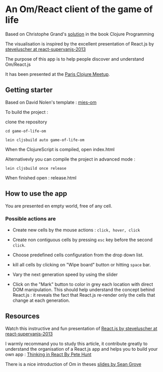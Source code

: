 # An Om/React client of the game of life

Based on Christophe Grand's [solution](https://github.com/clojurebook/ClojureProgramming/tree/master/ch03-game-of-life) in the book Clojure Programming

The visualisation is inspired by the excellent presentation of React.js by [steveluscher at react-supervanjs-2013](https://github.com/steveluscher/react-supervanjs-2013)

The purpose of this app is to help people discover and understand Om/React.js

It has been presented at the [Paris Clojure Meetup](http://www.meetup.com/Paris-Clojure-User-Group/events/170492492/).


## Getting starter

Based on David Nolen's template : [mies-om](https://github.com/swannodette/mies-om)

To build the project :

clone the repository

`cd game-of-life-om`

`lein cljsbuild auto game-of-life-om`

When the ClojureScript is compiled, open index.html

Alternativevly you can compile the project in advanced mode :

`lein cljsbuild once release`

When finished open : release.html


##  How to use the app

You are presented en empty world, free of any cell.

### Possible actions are


* Create new cells by the mouse actions : `click, hover, click`

* Create non contiguous cells by pressing `esc` key before the second `click`.

* Choose predefined cells configuration from the drop down list.

* kill all cells by clicking on "Wipe board" button or hitting `space` bar.

* Vary the next generation speed by using the slider

* Click on the "Mark" button to color in grey each location with direct DOM manipulation. This should help understand the concept behind React.js : it reveals the fact that React.js re-render only the cells that change at each generation. 



## Resources

Watch this instructive and fun presentation of [React.js by steveluscher at react-supervanjs-2013](http://www.youtube.com/watch?v=1OeXsL5mr4g)


I warmly recommand you to study this article, it contribute greatly to understand the organisation of a React.js app
and helps you to build your own app :
[Thinking in React By Pete Hunt](http://facebook.github.io/react/blog/2013/11/05/thinking-in-react.html)


There is a nice introduction of Om in theses [slides by Sean Grove](http://sgrove.github.io/omchaya/docs/presentation.html#/)
